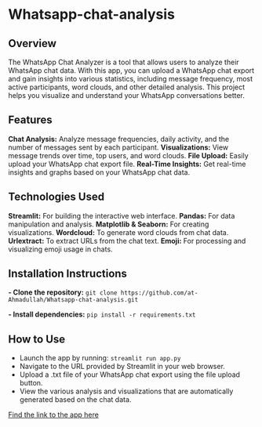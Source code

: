 # Whatsapp-chat-analysis
## Overview
The WhatsApp Chat Analyzer is a tool that allows users to analyze their WhatsApp chat data. With this app, you can upload a WhatsApp chat export and gain insights into various statistics, including message frequency, most active participants, word clouds, and other detailed analysis. This project helps you visualize and understand your WhatsApp conversations better.

## Features
**Chat Analysis:** Analyze message frequencies, daily activity, and the number of messages sent by each participant.
**Visualizations:** View message trends over time, top users, and word clouds.
**File Upload:** Easily upload your WhatsApp chat export file.
**Real-Time Insights:** Get real-time insights and graphs based on your WhatsApp chat data.

## Technologies Used
**Streamlit:** For building the interactive web interface.
**Pandas:** For data manipulation and analysis.
**Matplotlib & Seaborn:** For creating visualizations.
**Wordcloud:** To generate word clouds from chat data.
**Urlextract:** To extract URLs from the chat text.
**Emoji:** For processing and visualizing emoji usage in chats.

## Installation Instructions
**- Clone the repository:**
`git clone https://github.com/at-Ahmadullah/Whatsapp-chat-analysis.git`

**- Install dependencies:**
`pip install -r requirements.txt`

## How to Use
- Launch the app by running:
`streamlit run app.py`
- Navigate to the URL provided by Streamlit in your web browser.
- Upload a .txt file of your WhatsApp chat export using the file upload button.
- View the various analysis and visualizations that are automatically generated based on the chat data.

[Find the link to the app here](https://socialytics.streamlit.app/)
